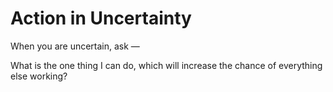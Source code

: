 # Action in Uncertainty


When you are uncertain, ask —

What is the one thing I can do, which will increase the chance of everything
else working?

